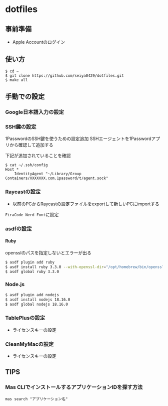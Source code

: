 # dotfiles

## 事前準備
- Apple Accountのログイン

## 使い方

```
$ cd ~
$ git clone https://github.com/seiya0429/dotfiles.git
$ make all
```

## 手動での設定

### Google日本語入力の設定

### SSH鍵の設定
1PasswordのSSH鍵を使うための設定追加
SSHエージェントを1Passwordアプリから確認して追加する

下記が追加されていることを確認

```
$ cat ~/.ssh/config
Host *
	IdentityAgent "~/Library/Group Containers/XXXXXXX.com.1password/t/agent.sock"
```
### Raycastの設定

- 以前のPCからRaycastの設定ファイルをexportして新しいPCにimportする

`FiraCode Nerd Font`に設定

### asdfの設定

#### Ruby

opensslのパスを指定しないとエラーが出る

```bash
$ asdf plugin add ruby
$ asdf install ruby 3.3.0 --with-openssl-dir="/opt/homebrew/bin/openssl"
$ asdf global ruby 3.3.0
```

### Node.js


```bash
$ asdf plugin add nodejs
$ asdf install nodejs 18.16.0
$ asdf global nodejs 18.16.0
```

### TablePlusの設定

- ライセンスキーの設定

### CleanMyMacの設定

- ライセンスキーの設定

## TIPS

### Mas CLIでインストールするアプリケーションIDを探す方法
```
mas search "アプリケーション名"
```